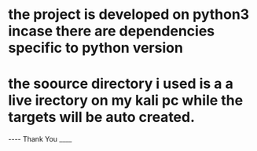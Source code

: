 # the project is developed on python3 incase there are dependencies specific to python version
# the soource directory i used is a a live irectory on my kali pc while the targets will be auto created.
---- Thank You ____
